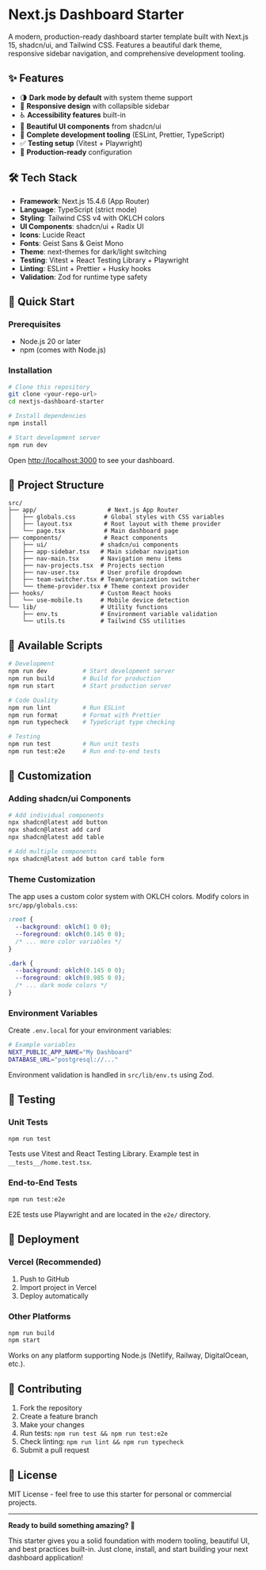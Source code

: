 # Next.js Dashboard Starter

A modern, production-ready dashboard starter template built with Next.js 15, shadcn/ui, and Tailwind CSS. Features a beautiful dark theme, responsive sidebar navigation, and comprehensive development tooling.

## ✨ Features

- 🌗 **Dark mode by default** with system theme support
- 📱 **Responsive design** with collapsible sidebar
- ♿ **Accessibility features** built-in
- 🎨 **Beautiful UI components** from shadcn/ui
- 🔧 **Complete development tooling** (ESLint, Prettier, TypeScript)
- ✅ **Testing setup** (Vitest + Playwright)
- 🚀 **Production-ready** configuration

## 🛠 Tech Stack

- **Framework**: Next.js 15.4.6 (App Router)
- **Language**: TypeScript (strict mode)
- **Styling**: Tailwind CSS v4 with OKLCH colors
- **UI Components**: shadcn/ui + Radix UI
- **Icons**: Lucide React
- **Fonts**: Geist Sans & Geist Mono
- **Theme**: next-themes for dark/light switching
- **Testing**: Vitest + React Testing Library + Playwright
- **Linting**: ESLint + Prettier + Husky hooks
- **Validation**: Zod for runtime type safety

## 🚀 Quick Start

### Prerequisites

- Node.js 20 or later
- npm (comes with Node.js)

### Installation

```bash
# Clone this repository
git clone <your-repo-url>
cd nextjs-dashboard-starter

# Install dependencies
npm install

# Start development server
npm run dev
```

Open [http://localhost:3000](http://localhost:3000) to see your dashboard.

## 📁 Project Structure

```
src/
├── app/                    # Next.js App Router
│   ├── globals.css        # Global styles with CSS variables
│   ├── layout.tsx         # Root layout with theme provider
│   └── page.tsx           # Main dashboard page
├── components/            # React components
│   ├── ui/               # shadcn/ui components
│   ├── app-sidebar.tsx   # Main sidebar navigation
│   ├── nav-main.tsx      # Navigation menu items
│   ├── nav-projects.tsx  # Projects section
│   ├── nav-user.tsx      # User profile dropdown
│   ├── team-switcher.tsx # Team/organization switcher
│   └── theme-provider.tsx # Theme context provider
├── hooks/                # Custom React hooks
│   └── use-mobile.ts     # Mobile device detection
└── lib/                  # Utility functions
    ├── env.ts            # Environment variable validation
    └── utils.ts          # Tailwind CSS utilities
```

## 📜 Available Scripts

```bash
# Development
npm run dev          # Start development server
npm run build        # Build for production
npm run start        # Start production server

# Code Quality
npm run lint         # Run ESLint
npm run format       # Format with Prettier
npm run typecheck    # TypeScript type checking

# Testing
npm run test         # Run unit tests
npm run test:e2e     # Run end-to-end tests
```

## 🎨 Customization

### Adding shadcn/ui Components

```bash
# Add individual components
npx shadcn@latest add button
npx shadcn@latest add card
npx shadcn@latest add table

# Add multiple components
npx shadcn@latest add button card table form
```

### Theme Customization

The app uses a custom color system with OKLCH colors. Modify colors in `src/app/globals.css`:

```css
:root {
  --background: oklch(1 0 0);
  --foreground: oklch(0.145 0 0);
  /* ... more color variables */
}

.dark {
  --background: oklch(0.145 0 0);
  --foreground: oklch(0.985 0 0);
  /* ... dark mode colors */
}
```

### Environment Variables

Create `.env.local` for your environment variables:

```bash
# Example variables
NEXT_PUBLIC_APP_NAME="My Dashboard"
DATABASE_URL="postgresql://..."
```

Environment validation is handled in `src/lib/env.ts` using Zod.

## 🧪 Testing

### Unit Tests

```bash
npm run test
```

Tests use Vitest and React Testing Library. Example test in `__tests__/home.test.tsx`.

### End-to-End Tests

```bash
npm run test:e2e
```

E2E tests use Playwright and are located in the `e2e/` directory.

## 🚀 Deployment

### Vercel (Recommended)

1. Push to GitHub
2. Import project in Vercel
3. Deploy automatically

### Other Platforms

```bash
npm run build
npm start
```

Works on any platform supporting Node.js (Netlify, Railway, DigitalOcean, etc.).

## 🤝 Contributing

1. Fork the repository
2. Create a feature branch
3. Make your changes
4. Run tests: `npm run test && npm run test:e2e`
5. Check linting: `npm run lint && npm run typecheck`
6. Submit a pull request

## 📄 License

MIT License - feel free to use this starter for personal or commercial projects.

---

**Ready to build something amazing?** 🚀

This starter gives you a solid foundation with modern tooling, beautiful UI, and best practices built-in. Just clone, install, and start building your next dashboard application!

